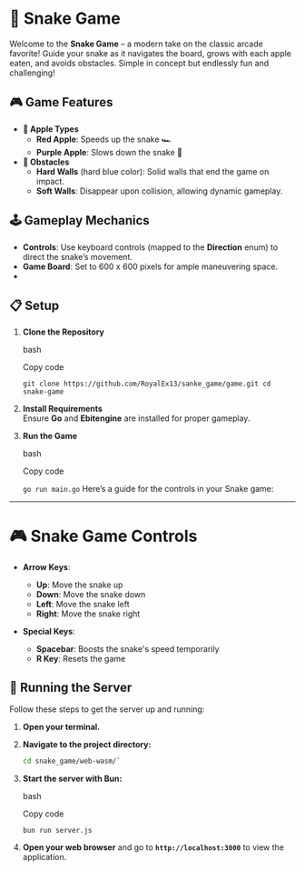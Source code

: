 # 🐍 Snake Game

Welcome to the **Snake Game** – a modern take on the classic arcade favorite! Guide your snake as it navigates the board, grows with each apple eaten, and avoids obstacles. Simple in concept but endlessly fun and challenging!

## 🎮 Game Features

-   **🍏 Apple Types**
    -   **Red Apple**: Speeds up the snake 🏎️
    -   **Purple Apple**: Slows down the snake 🐢
-   **🔳 Obstacles**
    -   **Hard Walls** (hard blue color): Solid walls that end the game on impact.
    -   **Soft Walls**: Disappear upon collision, allowing dynamic gameplay.

## 🕹️ Gameplay Mechanics

-   **Controls**: Use keyboard controls (mapped to the **Direction** enum) to direct the snake’s movement.
-   **Game Board**: Set to 600 x 600  pixels for ample maneuvering space.
- 
## 📋 Setup

1.  **Clone the Repository**
    
    bash
    
    Copy code
    
    `git clone https://github.com/RoyalEx13/sanke_game/game.git
    cd snake-game` 
    
2.  **Install Requirements**  
    Ensure **Go** and **Ebitengine** are installed for proper gameplay.
3.  **Run the Game**
    
    bash
    
    Copy code
    
    `go run main.go`
Here’s a guide for the controls in your Snake game:

----------

# 🎮 Snake Game Controls

-   **Arrow Keys**:
    
    -   **Up**: Move the snake up
    -   **Down**: Move the snake down
    -   **Left**: Move the snake left
    -   **Right**: Move the snake right
-   **Special Keys**:
    
    -   **Spacebar**: Boosts the snake's speed temporarily
    -   **R Key**: Resets the game

## 🚀 Running the Server

Follow these steps to get the server up and running:

1. **Open your terminal.**  
  
2. **Navigate to the project directory:**  
   ```bash
   cd snake_game/web-wasm/` 

3.  **Start the server with Bun:**  
    
    bash
    
    Copy code
    
    `bun run server.js` 
    
4.  **Open your web browser** and go to **`http://localhost:3000`** to view the application.